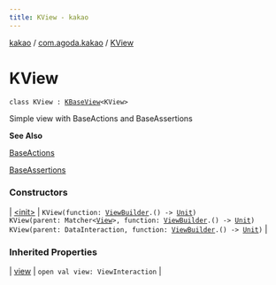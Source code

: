 ```yaml
---
title: KView - kakao
---
```


[kakao](../../index.html) / [com.agoda.kakao](../index.html) / [KView](.)

# KView

`class KView : `[`KBaseView`](../-k-base-view/index.html)`<KView>`

Simple view with BaseActions and BaseAssertions

**See Also**

[BaseActions](../-base-actions/index.html)

[BaseAssertions](../-base-assertions/index.html)

### Constructors

| [&lt;init&gt;](-init-.html) | `KView(function: `[`ViewBuilder`](../-view-builder/index.html)`.() -> `[`Unit`](https://kotlinlang.org/api/latest/jvm/stdlib/kotlin/-unit/index.html)`)`<br>`KView(parent: Matcher<`[`View`](https://developer.android.com/reference/android/view/View.html)`>, function: `[`ViewBuilder`](../-view-builder/index.html)`.() -> `[`Unit`](https://kotlinlang.org/api/latest/jvm/stdlib/kotlin/-unit/index.html)`)`<br>`KView(parent: DataInteraction, function: `[`ViewBuilder`](../-view-builder/index.html)`.() -> `[`Unit`](https://kotlinlang.org/api/latest/jvm/stdlib/kotlin/-unit/index.html)`)` |

### Inherited Properties

| [view](../-k-base-view/view.html) | `open val view: ViewInteraction` |

